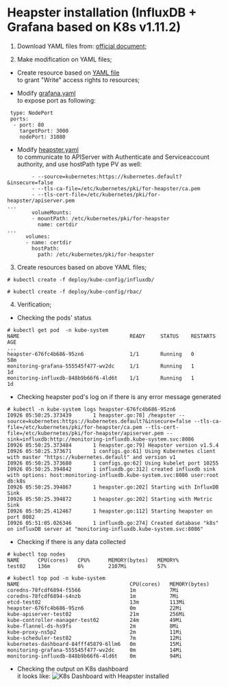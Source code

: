 Heapster installation (InfluxDB + Grafana based on K8s v1.11.2)
===
1. Download YAML files from: [official document](https://github.com/kubernetes/heapster/blob/master/docs/influxdb.md);
   
2. Make modification on YAML files;   

* Create resource based on [YAML file](https://github.com/xiaojias/k8s/blob/master/v1.11.2/deployment/heapster/deploy/kube-config/rbac/heapster-clusterrole.yaml)   
 to grant "Write" access rights to resources;   

* Modify [grafana.yaml](https://github.com/xiaojias/k8s/blob/master/v1.11.2/deployment/heapster/deploy/kube-config/influxdb/grafana.yaml)   
 to expose port as following:
 ```
  type: NodePort
  ports:
   - port: 80
     targetPort: 3000
     nodePort: 31080
 ```
* Modify [heapster.yaml]()   
 to communicate to APIServer with Authenticate and Serviceaccount authority, and use hostPath type PV as well:   
~~~
        - --source=kubernetes:https://kubernetes.default?&insecure=false
        - --tls-ca-file=/etc/kubernetes/pki/for-heapster/ca.pem
        - --tls-cert-file=/etc/kubernetes/pki/for-heapster/apiserver.pem
...
        volumeMounts:
        - mountPath: /etc/kubernetes/pki/for-heapster
          name: certdir
...
      volumes:
      - name: certdir
        hostPath:
          path: /etc/kubernetes/pki/for-heapster
~~~   
3. Create resources based on above YAML files;
~~~
# kubectl create -f deploy/kube-config/influxdb/    
   
# kubectl create -f deploy/kube-config/rbac/   

~~~

4. Verification;
* Checking the pods' status
~~~
# kubectl get pod  -n kube-system
NAME                                    READY     STATUS    RESTARTS   AGE
...
heapster-676fc4b686-95zn6               1/1       Running   0          58m
monitoring-grafana-555545f477-wv2dc     1/1       Running   1          1d
monitoring-influxdb-848b9b66f6-4ld6t    1/1       Running   1          1d

~~~

* Checking heapster pod's log on if there is any error message generated
~~~
# kubectl -n kube-system logs heapster-676fc4b686-95zn6
I0926 05:50:25.373439       1 heapster.go:78] /heapster --source=kubernetes:https://kubernetes.default?&insecure=false --tls-ca-file=/etc/kubernetes/pki/for-heapster/ca.pem --tls-cert-file=/etc/kubernetes/pki/for-heapster/apiserver.pem --sink=influxdb:http://monitoring-influxdb.kube-system.svc:8086
I0926 05:50:25.373484       1 heapster.go:79] Heapster version v1.5.4
I0926 05:50:25.373671       1 configs.go:61] Using Kubernetes client with master "https://kubernetes.default" and version v1
I0926 05:50:25.373680       1 configs.go:62] Using kubelet port 10255
I0926 05:50:25.394842       1 influxdb.go:312] created influxdb sink with options: host:monitoring-influxdb.kube-system.svc:8086 user:root db:k8s
I0926 05:50:25.394867       1 heapster.go:202] Starting with InfluxDB Sink
I0926 05:50:25.394872       1 heapster.go:202] Starting with Metric Sink
I0926 05:50:25.412467       1 heapster.go:112] Starting heapster on port 8082
I0926 05:51:05.026346       1 influxdb.go:274] Created database "k8s" on influxDB server at "monitoring-influxdb.kube-system.svc:8086"

~~~

* Checking if there is any data collected
~~~
# kubectl top nodes
NAME      CPU(cores)   CPU%      MEMORY(bytes)   MEMORY%   
test02    136m         6%        2107Mi          57%       
   
# kubectl top pod -n kube-system
NAME                                    CPU(cores)   MEMORY(bytes)   
coredns-78fcdf6894-f5566                1m           7Mi             
coredns-78fcdf6894-s4nzb                1m           7Mi             
etcd-test02                             13m          113Mi           
heapster-676fc4b686-95zn6               0m           22Mi            
kube-apiserver-test02                   21m          256Mi           
kube-controller-manager-test02          24m          49Mi            
kube-flannel-ds-hs9fs                   2m           8Mi             
kube-proxy-ns5p2                        2m           11Mi            
kube-scheduler-test02                   7m           12Mi            
kubernetes-dashboard-84fff45879-6llm6   0m           15Mi            
monitoring-grafana-555545f477-wv2dc     0m           14Mi            
monitoring-influxdb-848b9b66f6-4ld6t    0m           94Mi            

~~~
* Checking the output on K8s dashboard   
it looks like: ![K8s Dashboard with Heapster installed](https://github.com/xiaojias/k8s/blob/master/v1.11.2/deployment/heapster/k8s-heapster.png)   

